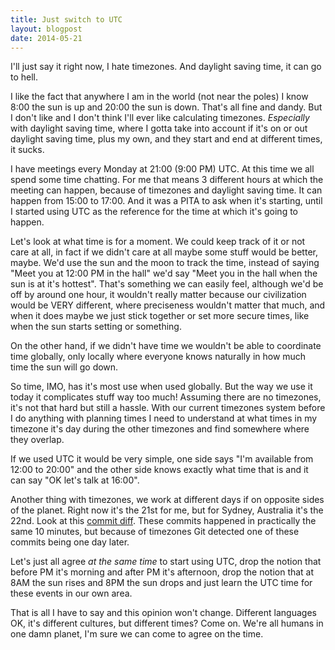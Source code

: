 ```yaml
---
title: Just switch to UTC
layout: blogpost
date: 2014-05-21
---
```


I'll just say it right now, I hate timezones.  And daylight saving time, it can
go to hell.

I like the fact that anywhere I am in the world (not near the poles) I know 8:00
the sun is up and 20:00 the sun is down.  That's all fine and dandy.  But I
don't like and I don't think I'll ever like calculating timezones.  *Especially*
with daylight saving time, where I gotta take into account if it's on or out
daylight saving time, plus my own, and they start and end at different times, it
sucks.

I have meetings every Monday at 21:00 (9:00 PM) UTC.  At this time we all spend
some time chatting.  For me that means 3 different hours at which the meeting
can happen, because of timezones and daylight saving time.  It can happen from
15:00 to 17:00.  And it was a PITA to ask when it's starting, until I started
using UTC as the reference for the time at which it's going to happen.

Let's look at what time is for a moment. We could keep track of it or not care
at all, in fact if we didn't care at all maybe some stuff would be better,
maybe.  We'd use the sun and the moon to track the time, instead of saying "Meet
you at 12:00 PM in the hall" we'd say "Meet you in the hall when the sun is at
it's hottest".  That's something we can easily feel, although we'd be off by
around one hour, it wouldn't really matter because our civilization would be
VERY different, where preciseness wouldn't matter that much, and when it does
maybe we just stick together or set more secure times, like when the sun starts
setting or something.

On the other hand, if we didn't have time we wouldn't be able to coordinate time
globally, only locally where everyone knows naturally in how much time the sun
will go down.

So time, IMO, has it's most use when used globally.  But the way we use it today
it complicates stuff way too much!  Assuming there are no timezones, it's not
that hard but still a hassle.  With our current timezones system before I do
anything with planning times I need to understand at what times in my timezone
it's day during the other timezones and find somewhere where they overlap.

If we used UTC it would be very simple, one side says "I'm available from 12:00
to 20:00" and the other side knows exactly what time that is and it can say "OK
let's talk at 16:00".

Another thing with timezones, we work at different days if on opposite sides of
the planet.  Right now it's the 21st for me, but for Sydney, Australia it's the
22nd.  Look at this [commit diff][cd].  These commits happened in practically
the same 10 minutes, but because of timezones Git detected one of these commits
being one day later.

[cd]: https://github.com/bevry/website/compare/8b1506f9d7...9271a70a96

Let's just all agree *at the same time* to start using UTC, drop the notion that
before PM it's morning and after PM it's afternoon, drop the notion that at 8AM
the sun rises and 8PM the sun drops and just learn the UTC time for these events
in our own area.

That is all I have to say and this opinion won't change.  Different languages
OK, it's different cultures, but different times?  Come on.  We're all humans in
one damn planet, I'm sure we can come to agree on the time.
